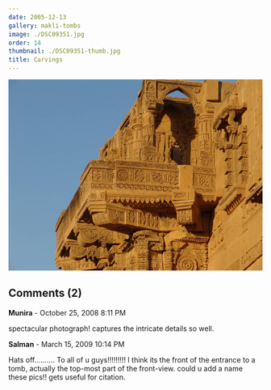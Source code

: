 ```yaml
---
date: 2005-12-13
gallery: makli-tombs
image: ./DSC09351.jpg
order: 14
thumbnail: ./DSC09351-thumb.jpg
title: Carvings
---
```


![Carvings](./DSC09351.jpg)

<div id="comments">

## Comments (2)

<div id="comment">

**Munira** - October 25, 2008  8:11 PM

spectacular photograph! captures the intricate details so well.

</div>

<div id="comment">

**Salman** - March 15, 2009 10:14 PM

Hats off.......... To all of u guys!!!!!!!!! I think its the front of the entrance to a tomb, actually the top-most part of the front-view. could u add a name these pics!! gets useful for citation.

</div>

</div>